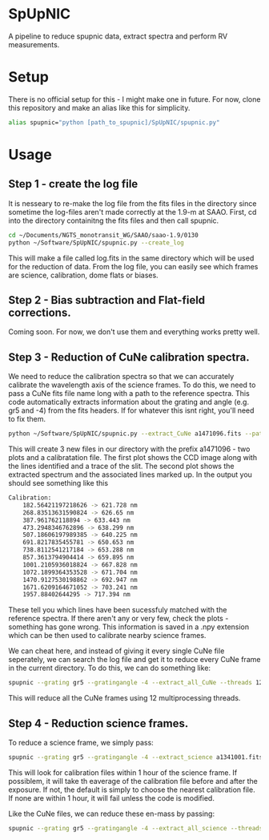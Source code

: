 # SpUpNIC
A pipeline to reduce spupnic data, extract spectra and perform RV measurements. 


# Setup
There is no official setup for this - I might make one in future. For now, clone this repository and make an alias like this for simplicity. 

```bash
alias spupnic="python [path_to_spupnic]/SpUpNIC/spupnic.py"
```

# Usage

## Step 1 - create the log file

It is nesseary to re-make the log file from the fits files in the directory since sometime the log-files aren't made correctly at the 1.9-m at SAAO. First, cd into the directory containitng the fits files and then call spupnic.

```bash
cd ~/Documents/NGTS_monotransit_WG/SAAO/saao-1.9/0130
python ~/Software/SpUpNIC/spupnic.py --create_log
```

This will make a file called log.fits in the same directory which will be used for the reduction of data. From the log file, you can easily see which frames are science, calibration, dome flats or biases. 

## Step 2 - Bias subtraction and Flat-field corrections. 

Coming soon. For now, we don't use them and everything works pretty well. 

## Step 3 - Reduction of CuNe calibration spectra. 

We need to reduce the calibration spectra so that we can accurately calibrate the wavelength axis of the science frames. To do this, we need to pass a CuNe fits file name long with a path to the reference spectra. This code automatically extracts information about the grating and angle (e.g. gr5 and -4) from the fits headers. If for whatever this isnt right, you'll need to fix them.

```bash
python ~/Software/SpUpNIC/spupnic.py --extract_CuNe a1471096.fits --path_to_ref_spectra ~/Software/SpUpNIC/CuNe_ref_spectra
```
This will create 3 new files in our directory with the prefix a1471096 - two plots and a calibratation file. The first plot shows the CCD image along with the lines identified and a trace of the slit. The second plot shows the extracted spectrum and the associated lines marked up. In the output you should see something like this

```bash
Calibration:
	182.56421197218626 -> 621.728 nm
	268.83513631590824 -> 626.65 nm
	387.961762118894 -> 633.443 nm
	473.2948346762896 -> 638.299 nm
	507.18606197989385 -> 640.225 nm
	691.8217835455781 -> 650.653 nm
	738.8112541217184 -> 653.288 nm
	857.3613794904414 -> 659.895 nm
	1001.2105936018824 -> 667.828 nm
	1072.1899364353528 -> 671.704 nm
	1470.9127530198862 -> 692.947 nm
	1671.6209164671052 -> 703.241 nm
	1957.88402644295 -> 717.394 nm
```
These tell you which lines have been sucessfuly matched with the reference spectra. If there aren't any or very few, check the plots - something has gone wrong. This information is saved in a .npy extension which can be then used to calibrate nearby science frames. 

We can cheat here, and instead of giving it every single CuNe file seperately, we can search the log file and get it to reduce every CuNe frame in the current directory. To do this, we can do something like:

```bash
spupnic --grating gr5 --gratingangle -4 --extract_all_CuNe --threads 12
```

This will reduce all the CuNe frames using 12 multiprocessing threads.

## Step 4 - Reduction science frames. 

To reduce a science frame, we simply pass:
```bash
spupnic --grating gr5 --gratingangle -4 --extract_science a1341001.fits
```

This will look for calibration files within 1 hour of the science frame. If possiblem, it will take th eaverage of the calibration file before and after the exposure. If not, the default is simply to choose the nearest calibration file. If none are within 1 hour, it will fail unless the code is modified. 

Like the CuNe files, we can reduce these en-mass by passing:

```bash
spupnic --grating gr5 --gratingangle -4 --extract_all_science --threads 12
```